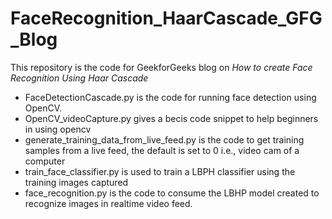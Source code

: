 # FaceRecognition_HaarCascade_GFG_Blog

This repository is the code for GeekforGeeks blog on *How to create Face Recognition Using Haar Cascade*
-  FaceDetectionCascade.py is the code for running face detection using OpenCV.
-  OpenCV_videoCapture.py gives a becis code snippet to help beginners in using opencv 
-  generate_training_data_from_live_feed.py is the code to get training samples from a live feed, the default is set to 0 i.e., video cam of a computer
-  train_face_classifier.py is used to train a LBPH classifier using the training images captured
-  face_recognition.py is the code to consume the  LBHP model created to recognize images in realtime video feed.
